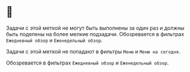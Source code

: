 # 🐘

Задачи с этой меткой не могут быть выполнены за один раз и должны быть поделены на более мелкие подзадачи. Обозревается в фильтрах `Ежедневный обзор` и `Еженедельный обзор`.

Задачи с этой меткой не попадают в фильтры `Меню` и `Меню на сегодня`.

Обозревается в фильтрах `Ежедневный обзор` и `Еженедельный обзор`.

